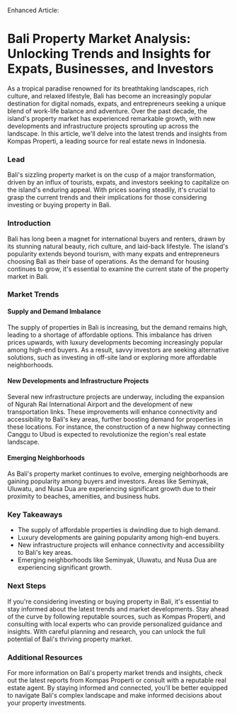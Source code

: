 Enhanced Article:

# Bali Property Market Analysis: Unlocking Trends and Insights for Expats, Businesses, and Investors

As a tropical paradise renowned for its breathtaking landscapes, rich culture, and relaxed lifestyle, Bali has become an increasingly popular destination for digital nomads, expats, and entrepreneurs seeking a unique blend of work-life balance and adventure. Over the past decade, the island's property market has experienced remarkable growth, with new developments and infrastructure projects sprouting up across the landscape. In this article, we'll delve into the latest trends and insights from Kompas Properti, a leading source for real estate news in Indonesia.

### Lead

Bali's sizzling property market is on the cusp of a major transformation, driven by an influx of tourists, expats, and investors seeking to capitalize on the island's enduring appeal. With prices soaring steadily, it's crucial to grasp the current trends and their implications for those considering investing or buying property in Bali.

### Introduction

Bali has long been a magnet for international buyers and renters, drawn by its stunning natural beauty, rich culture, and laid-back lifestyle. The island's popularity extends beyond tourism, with many expats and entrepreneurs choosing Bali as their base of operations. As the demand for housing continues to grow, it's essential to examine the current state of the property market in Bali.

### Market Trends

#### Supply and Demand Imbalance
The supply of properties in Bali is increasing, but the demand remains high, leading to a shortage of affordable options. This imbalance has driven prices upwards, with luxury developments becoming increasingly popular among high-end buyers. As a result, savvy investors are seeking alternative solutions, such as investing in off-site land or exploring more affordable neighborhoods.

#### New Developments and Infrastructure Projects
Several new infrastructure projects are underway, including the expansion of Ngurah Rai International Airport and the development of new transportation links. These improvements will enhance connectivity and accessibility to Bali's key areas, further boosting demand for properties in these locations. For instance, the construction of a new highway connecting Canggu to Ubud is expected to revolutionize the region's real estate landscape.

#### Emerging Neighborhoods
As Bali's property market continues to evolve, emerging neighborhoods are gaining popularity among buyers and investors. Areas like Seminyak, Uluwatu, and Nusa Dua are experiencing significant growth due to their proximity to beaches, amenities, and business hubs.

### Key Takeaways

*   The supply of affordable properties is dwindling due to high demand.
*   Luxury developments are gaining popularity among high-end buyers.
*   New infrastructure projects will enhance connectivity and accessibility to Bali's key areas.
*   Emerging neighborhoods like Seminyak, Uluwatu, and Nusa Dua are experiencing significant growth.

### Next Steps

If you're considering investing or buying property in Bali, it's essential to stay informed about the latest trends and market developments. Stay ahead of the curve by following reputable sources, such as Kompas Properti, and consulting with local experts who can provide personalized guidance and insights. With careful planning and research, you can unlock the full potential of Bali's thriving property market.

### Additional Resources

For more information on Bali's property market trends and insights, check out the latest reports from Kompas Properti or consult with a reputable real estate agent. By staying informed and connected, you'll be better equipped to navigate Bali's complex landscape and make informed decisions about your property investments.